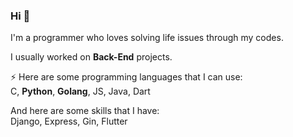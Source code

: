 ### Hi 👋
I'm a programmer who loves solving life issues through my codes.

I usually worked on **Back-End** projects.

⚡ Here are some programming languages that I can use:  
C, **Python**, **Golang**, JS, Java, Dart

And here are some skills that I have:  
Django, Express, Gin, Flutter

<!--
**code-yeongyu/code-yeongyu** is a ✨ _special_ ✨ repository because its `README.md` (this file) appears on your GitHub profile.

Here are some ideas to get you started:

- 🔭 I’m currently working on ...
- 🌱 I’m currently learning ...
- 👯 I’m looking to collaborate on ...
- 🤔 I’m looking for help with ...
- 💬 Ask me about ...
- 📫 How to reach me: ...
- 😄 Pronouns: ...
- ⚡ Fun fact: ...
-->

